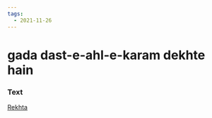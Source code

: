 ```yaml
---
tags:
  - 2021-11-26
---
```

# gada dast-e-ahl-e-karam dekhte hain

### Text
[Rekhta](https://www.rekhta.org/ghazals/gadaa-dast-e-ahl-e-karam-dekhte-hain-sauda-mohammad-rafi-ghazals?lang=ur)

